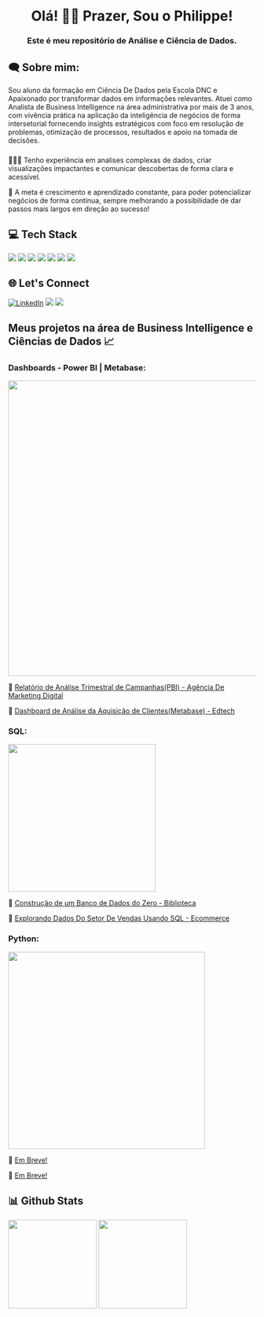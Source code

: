 <h1 align="center">Olá! 👋😄 Prazer, Sou o Philippe! </h1>
<h3 align="center">Este é meu repositório de Análise e Ciência de Dados.</h3>

<h2 align="left">🗨 Sobre mim:</h2>
Sou aluno da formação em Ciência De Dados pela Escola DNC e Apaixonado por transformar dados em informações relevantes.
Atuei como Analista de Business Intelligence na área administrativa por mais de 3 anos, com vivência prática na aplicação da inteligência de negócios de forma intersetorial fornecendo insights estratégicos com foco em resolução de problemas, otimização de processos, resultados e apoio na tomada de decisões. 

###
👨🏻‍💻 Tenho experiência em analises complexas de dados, criar visualizações impactantes e comunicar descobertas de forma clara e acessível.

🚀 A meta é crescimento e aprendizado constante, para poder potencializar negócios de forma contínua, sempre melhorando a possibilidade de dar passos mais largos em direção ao sucesso!

<h2 align="left">💻 Tech Stack</h2>
<div <br>          
<img src="https://img.shields.io/badge/Microsoft_SQL_Server-CC2927?style=for-the-badge&logo=microsoft-sql-server&logoColor=white">
<img src="https://img.shields.io/badge/MongoDB-4EA94B?style=for-the-badge&logo=mongodb&logoColor=white">
<img src="https://img.shields.io/badge/Python-4695dd?style=for-the-badge&logo=python&logoColor=FFD43B">
<img src="https://img.shields.io/badge/PowerBI-F2C811?style=for-the-badge&logo=Power%20BI&logoColor=white">
<img src="https://img.shields.io/badge/Tableau-E97627?style=for-the-badge&logo=Tableau&logoColor=white">
<img src="https://img.shields.io/badge/Microsoft_Office-D83B01?style=for-the-badge&logo=microsoft-office&logoColor=white">
<img src="https://img.shields.io/badge/Metabase-509EE3?style=for-the-badge&logo=metabase&logoColor=fff">
</div>         

<h2 align="left">🌐 Let's Connect </h2>

[![LinkedIn](https://img.shields.io/badge/linkedin-0A66C2?style=for-the-badge&logo=linkedin&logoColor=white)](https://www.linkedin.com/in/philippeizidorio)
<a href = "mailto:euphilippeizidorio@gmail.com"><img src="https://img.shields.io/badge/Gmail-D14836?style=for-the-badge&logo=gmail&logoColor=white" target="_blank"></a>
<a href="https://api.whatsapp.com/send?l=pt_BR&phone=557998207392" target="_blank"><img src="https://img.shields.io/badge/WhatsApp-25D366?style=for-the-badge&logo=whatsapp&logoColor=white" target="_blank"></a>

## Meus projetos na área de Business Intelligence e Ciências de Dados 📈

### Dashboards - Power BI | Metabase:

 <left>
<img src="https://github.com/Philippeizidorio/philippeizidorio/assets/145637595/5117127f-4782-4f97-8fee-e3a779dc4bb4" width="600"/>
</left>

:1st_place_medal: [Relatório de Análise Trimestral de Campanhas(PBI) - Agência De Marketing Digital](https://github.com/Philippeizidorio/AnaliseTRIM_AgenciaMKTDIGITAL)

:2nd_place_medal: [Dashboard de Análise da Aquisição de Clientes(Metabase) - Edtech](https://github.com/Philippeizidorio/Analiseclientes_Edtech)

### SQL:

<left>
<img src="https://github.com/Philippeizidorio/philippeizidorio/assets/145637595/0fcec9ff-d274-496b-84ac-80a8cab37c14" width="300"/>
</left>

:1st_place_medal: [Construção de um Banco de Dados do Zero - Biblioteca](https://github.com/namehere/projetourl)

:2nd_place_medal: [Explorando Dados Do Setor De Vendas Usando SQL - Ecommerce](https://github.com/Philippeizidorio/Ecommerce_EXPAnalysisSQL)

### Python:

<left>
<img src="https://github.com/Philippeizidorio/philippeizidorio/assets/145637595/3a0be200-3882-4547-ab9c-54e6897c36c4" width="400"/>
</left>

:1st_place_medal: [Em Breve!](https://github.com/namehere/projetourlhere)

:2nd_place_medal: [Em Breve!](https://github.com/namehere/projetourlhere)


<h2 align="left">📊 Github Stats</h2> 

<div>
  <img height="180cm" src="https://github-readme-stats.vercel.app/api?username=philippeizidorio&show_icons=true&theme=holi"/>
  <img height="180cm" src="https://github-readme-stats.vercel.app/api/top-langs/?username=philippeizidorio&layout=compact&theme=holi"/>
</div>
